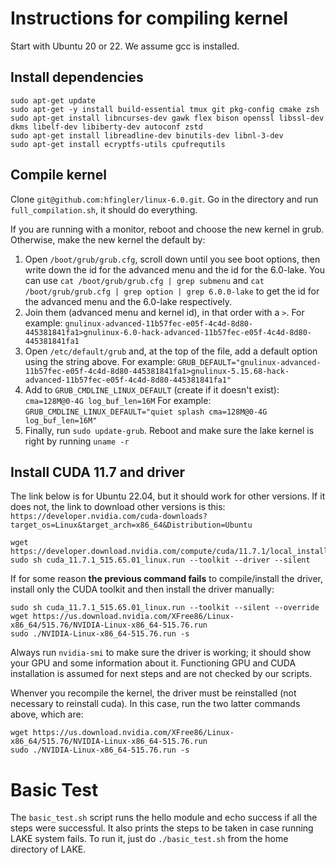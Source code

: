 # Instructions for compiling kernel

Start with Ubuntu 20 or 22. We assume gcc is installed.

## Install dependencies

```
sudo apt-get update
sudo apt-get -y install build-essential tmux git pkg-config cmake zsh
sudo apt-get install libncurses-dev gawk flex bison openssl libssl-dev dkms libelf-dev libiberty-dev autoconf zstd
sudo apt-get install libreadline-dev binutils-dev libnl-3-dev
sudo apt-get install ecryptfs-utils cpufrequtils 
```

## Compile kernel

Clone `git@github.com:hfingler/linux-6.0.git`.
Go in the directory and run `full_compilation.sh`, it should do everything.

If you are running with a monitor, reboot and choose the new kernel in grub.
Otherwise, make the new kernel the default by:
1. Open `/boot/grub/grub.cfg`, scroll down until you see boot options, then write down the id for the advanced menu and the id for the 6.0-lake.
You can use `cat /boot/grub/grub.cfg | grep submenu` and `cat /boot/grub/grub.cfg | grep option | grep 6.0.0-lake` to get the id for the advanced menu and  the 6.0-lake respectively.
3. Join them (advanced menu and kernel id), in that order with a `>`. For example:
`gnulinux-advanced-11b57fec-e05f-4c4d-8d80-445381841fa1>gnulinux-6.0-hack-advanced-11b57fec-e05f-4c4d-8d80-445381841fa1`
3. Open `/etc/default/grub` and, at the top of the file, add a default option using the string above. For example:
`GRUB_DEFAULT="gnulinux-advanced-11b57fec-e05f-4c4d-8d80-445381841fa1>gnulinux-5.15.68-hack-advanced-11b57fec-e05f-4c4d-8d80-445381841fa1"`
4. Add to `GRUB_CMDLINE_LINUX_DEFAULT` (create if it doesn't exist): `cma=128M@0-4G log_buf_len=16M`
For example: `GRUB_CMDLINE_LINUX_DEFAULT="quiet splash cma=128M@0-4G log_buf_len=16M"`
5. Finally, run `sudo update-grub`. Reboot and make sure the lake kernel is right by running `uname -r`


## Install CUDA 11.7 and driver

The link below is for Ubuntu 22.04, but it should work for other versions.
If it does not, the link to download other versions is this:
`https://developer.nvidia.com/cuda-downloads?target_os=Linux&target_arch=x86_64&Distribution=Ubuntu`

```
wget https://developer.download.nvidia.com/compute/cuda/11.7.1/local_installers/cuda_11.7.1_515.65.01_linux.run
sudo sh cuda_11.7.1_515.65.01_linux.run --toolkit --driver --silent
```
If for some reason **the previous command fails** to compile/install the driver, install only the CUDA toolkit and then
install the driver manually:
```
sudo sh cuda_11.7.1_515.65.01_linux.run --toolkit --silent --override
wget https://us.download.nvidia.com/XFree86/Linux-x86_64/515.76/NVIDIA-Linux-x86_64-515.76.run
sudo ./NVIDIA-Linux-x86_64-515.76.run -s
```

Always run `nvidia-smi` to make sure the driver is working; it should show your GPU and some information about it. 
Functioning GPU and CUDA installation is assumed for next steps and are not checked by our scripts.

Whenver you recompile the kernel, the driver must be reinstalled (not necessary to reinstall cuda).
In this case, run the two latter commands above, which are:
```
wget https://us.download.nvidia.com/XFree86/Linux-x86_64/515.76/NVIDIA-Linux-x86_64-515.76.run
sudo ./NVIDIA-Linux-x86_64-515.76.run -s
```


# Basic Test

The `basic_test.sh` script runs the hello module and echo success if all the steps were successful. It also prints the steps to be taken in case running LAKE system fails. To run it, just do `./basic_test.sh` from the home directory of LAKE.

